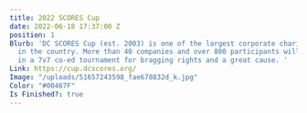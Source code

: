 ```yaml
---
title: 2022 SCORES Cup
date: 2022-06-18 17:37:00 Z
position: 1
Blurb: 'DC SCORES Cup (est. 2003) is one of the largest corporate charity soccer tournaments
  in the country. More than 40 companies and over 800 participants will take the field
  in a 7v7 co-ed tournament for bragging rights and a great cause. '
Link: https://cup.dcscores.org/
Image: "/uploads/51657243598_fae678832d_k.jpg"
Color: "#00467F"
Is Finished?: true
---
```


